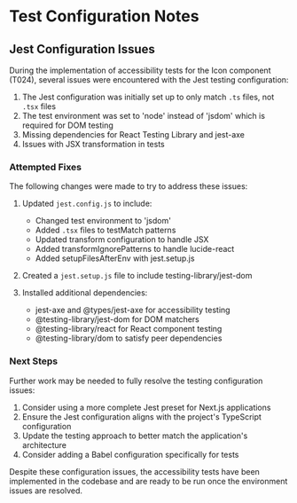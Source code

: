 # Test Configuration Notes

## Jest Configuration Issues

During the implementation of accessibility tests for the Icon component (T024), several issues were encountered with the Jest testing configuration:

1. The Jest configuration was initially set up to only match `.ts` files, not `.tsx` files
2. The test environment was set to 'node' instead of 'jsdom' which is required for DOM testing
3. Missing dependencies for React Testing Library and jest-axe
4. Issues with JSX transformation in tests

### Attempted Fixes

The following changes were made to try to address these issues:

1. Updated `jest.config.js` to include:

   - Changed test environment to 'jsdom'
   - Added `.tsx` files to testMatch patterns
   - Updated transform configuration to handle JSX
   - Added transformIgnorePatterns to handle lucide-react
   - Added setupFilesAfterEnv with jest.setup.js

2. Created a `jest.setup.js` file to include testing-library/jest-dom

3. Installed additional dependencies:
   - jest-axe and @types/jest-axe for accessibility testing
   - @testing-library/jest-dom for DOM matchers
   - @testing-library/react for React component testing
   - @testing-library/dom to satisfy peer dependencies

### Next Steps

Further work may be needed to fully resolve the testing configuration issues:

1. Consider using a more complete Jest preset for Next.js applications
2. Ensure the Jest configuration aligns with the project's TypeScript configuration
3. Update the testing approach to better match the application's architecture
4. Consider adding a Babel configuration specifically for tests

Despite these configuration issues, the accessibility tests have been implemented in the codebase and are ready to be run once the environment issues are resolved.
